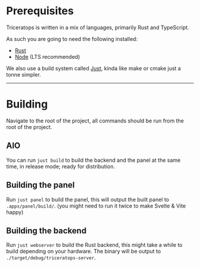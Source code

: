 # Prerequisites
Triceratops is written in a mix of languages, primarily Rust and TypeScript.

As such you are going to need the following installed:
- [Rust](https://www.rust-lang.org/)
- [Node](https://nodejs.org/) (LTS recommended)


We also use a build system called [Just](https://just.systems/), kinda like make or cmake just a tonne simpler.

---

# Building
Navigate to the root of the project, all commands should be run from the root of the project. 

## AIO

You can run `just build` to build the backend and the panel at the same time, in release mode; ready for distribution.

## Building the panel

Run `just panel` to build the panel, this will output the built panel to `.apps/panel/build/`. (you might need to run it twice to make Svelte & Vite happy)

## Building the backend

Run `just webserver` to build the Rust backend, this might take a while to build depending on your hardware. The binary will be output to `./target/debug/triceratops-server`.

